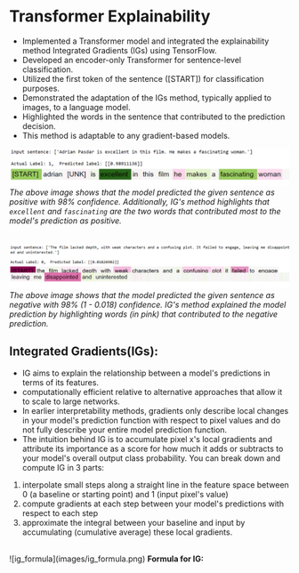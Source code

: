 # Transformer Explainability

- Implemented a Transformer model and integrated the explainability method Integrated Gradients (IGs) using TensorFlow.
- Developed an encoder-only Transformer for sentence-level classification.
- Utilized the first token of the sentence (\[START\]) for classification purposes.
- Demonstrated the adaptation of the IGs method, typically applied to images, to a language model.
- Highlighted the words in the sentence that contributed to the prediction decision.
- This method is adaptable to any gradient-based models.

  
![positive_explanation](images/positive_explanation.png)
<i>The above image shows that the model predicted the given sentence as positive with 98% confidence. Additionally, IG's method highlights that `excellent` and `fascinating` are the two words that contributed most to the model's prediction as positive.</i>
<br><br><br>
![negative_explanation](images/negative_explanation.png)
<i>The above image shows that the model predicted the given sentence as negative with 98% (1 - 0.018) confidence. IG's method explained the model prediction by highlighting words (in pink) that contributed to the negative prediction.</i>

## Integrated Gradients(IGs): 
- IG aims to explain the relationship between a model's predictions in terms of its features.
- computationally efficient relative to alternative approaches that allow it to scale to large networks.
- In earlier interpretability methods, gradients only describe local changes in your model's prediction function with respect to pixel values and do not fully describe your entire model prediction function.
- The intuition behind IG is to accumulate pixel x's local gradients and attribute its importance as a score for how much it adds or subtracts to your model's overall output class probability. You can break down and compute IG in 3 parts:

1. interpolate small steps along a straight line in the feature space between 0 (a baseline or starting point) and 1 (input pixel's value)
2. compute gradients at each step between your model's predictions with respect to each step
3. approximate the integral between your baseline and input by accumulating (cumulative average) these local gradients.
<br>
![ig_formula](images/ig_formula.png)
<b>Formula for IG:</b><br><br>




